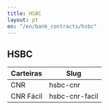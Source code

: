```yaml
---
title: HSBC
layout: pt
en: "/en/bank_contracts/hsbc"
---
```


## HSBC

| Carteiras                | Slug
| ------------------------ | ------------
| CNR                      | hsbc-cnr
| CNR Fácil                | hsbc-cnr-facil
